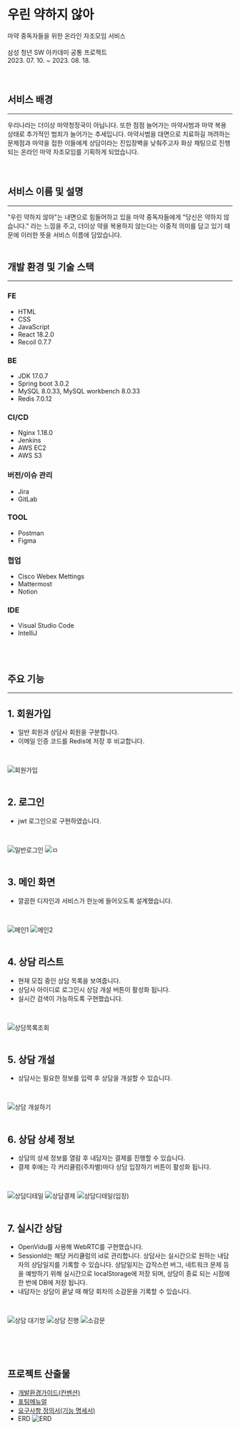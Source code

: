 # 우린 약하지 않아
마약 중독자들을 위한 온라인 자조모임 서비스<br>
<br>
삼성 청년 SW 아카데미 공통 프로젝트<br>
2023. 07. 10. ~ 2023. 08. 18.
<br>
<br>
<br>
## 서비스 배경
<hr/>
우리나라는 더이상 마약청정국이 아닙니다.
또한 점점 늘어가는 마약사범과 마약 복용 상태로 추가적인 범죄가 늘어가는 추세입니다.
마약사범을 대면으로 치료하길 꺼려하는 문제점과 마약을 접한 이들에게 상담이라는 진입장벽을 낮춰주고자 화상 채팅으로 진행 되는 온라인 마약 자조모임를 기획하게 되었습니다.
<br>
<br>
<br>

## 서비스 이름 및 설명
<hr/>
"우린 약하지 않아"는 내면으로 힘들어하고 있을 마약 중독자들에게 "당신은 약하지 않습니다." 라는 느낌을 주고, 더이상 약을 복용하지 않는다는 이중적 의미를 담고 있기 때문에 이러한 뜻을 서비스 이름에 담았습니다.
<br>
<br>

## 개발 환경 및 기술 스택
<hr/>

### FE
- HTML
- CSS
- JavaScript
- React 18.2.0
- Recoil 0.7.7
### BE
- JDK 17.0.7
- Spring boot 3.0.2
- MySQL 8.0.33, MySQL workbench 8.0.33
-  Redis 7.0.12
### CI/CD
- Nginx 1.18.0
- Jenkins
- AWS EC2
- AWS S3
### 버전/이슈 관리
- Jira
- GitLab
### TOOL
- Postman
- Figma
### 협업
- Cisco Webex Mettings
- Mattermost
- Notion
### IDE
- Visual Studio Code
- IntelliJ
<br>
<br>

## 주요 기능
<hr/>

## 1. 회원가입
- 일반 회원과 상담사 회원을 구분합니다.
- 이메일 인증 코드를 Redis에 저장 후 비교합니다.
<br>

![회원가입](https://github.com/TaeHeumPark/We-are-not-weak/assets/69237887/470d8498-bd68-4fde-84b8-67d5f67c2f90)
<br>
<br>

## 2. 로그인
- jwt 로그인으로 구현하였습니다.
<br>

![일반로그인](https://github.com/TaeHeumPark/We-are-not-weak/assets/69237887/9c1e5c55-64ad-4321-b628-db0f7547f189)
![ㅁ](https://github.com/TaeHeumPark/We-are-not-weak/assets/69237887/ede655c7-5608-4a33-a791-b451f82812bc)
<br>
<br>

## 3. 메인 화면
- 깔끔한 디자인과 서비스가 한눈에 들어오도록 설계했습니다.
<br>

![메인1](https://github.com/TaeHeumPark/We-are-not-weak/assets/69237887/4adfc798-2830-4fb0-9615-b73f50edc305)
![메인2](https://github.com/TaeHeumPark/We-are-not-weak/assets/69237887/e16c2344-fe1c-45d6-a5b6-c0f8925d115c)
<br>
<br>

## 4. 상담 리스트
- 현재 모집 중인 상담 목록을 보여줍니다.
- 상담사 아이디로 로그인시 상담 개설 버튼이 활성화 됩니다.
- 실시간 검색이 가능하도록 구현했습니다.
<br>

![상담목록조회](https://github.com/TaeHeumPark/We-are-not-weak/assets/69237887/c2cb5197-31b9-45d7-bcac-aea750caeb54)
<br>
<br>

## 5. 상담 개설
- 상담사는 필요한 정보를 입력 후 상담을 개설할 수 있습니다.
<br>

![상담 개설하기](https://github.com/TaeHeumPark/We-are-not-weak/assets/69237887/fe2c9049-fd7c-4499-8331-9f940da2a720)
<br>
<br>

## 6. 상담 상세 정보
- 상담의 상세 정보를 열람 후 내담자는 결제를 진행할 수 있습니다.
- 결제 후에는 각 커리큘럼(주차별)마다 상담 입장하기 버튼이 활성화 됩니다.
<br>

![상담디테일](https://github.com/TaeHeumPark/We-are-not-weak/assets/69237887/c3266639-73d0-49d0-9b9a-429f2d984af6)
![상담결제](https://github.com/TaeHeumPark/We-are-not-weak/assets/69237887/9c60e382-a037-4646-b87a-37671781508a)
![상담디테일(입장)](https://github.com/TaeHeumPark/We-are-not-weak/assets/69237887/f7ae21e8-7715-4201-90e5-d3e3830313ca)
<br>
<br>

## 7. 실시간 상담
- OpenVidu를 사용해 WebRTC를 구현했습니다.
- SessionId는 해당 커리큘럼의 id로 관리합니다.
상담사는 실시간으로 원하는 내담자의 상담일지를 기록할 수 있습니다. 상담일지는 갑작스런 버그, 네트워크 문제 등을 예방하기 위해 실시간으로 localStorage에 저장 되며, 상담이 종료 되는 시점에 한 번에 DB에 저장 됩니다.
- 내담자는 상담이 끝날 때 해당 회차의 소감문을 기록할 수 있습니다.
<br>

![상담 대기방](https://github.com/TaeHeumPark/We-are-not-weak/assets/69237887/148d8a24-7915-4b4a-9a4c-952d9d599488)
![상담 진행](https://github.com/TaeHeumPark/We-are-not-weak/assets/69237887/051e64da-71c9-4f28-b931-250af7b22996)
![소감문](https://github.com/TaeHeumPark/We-are-not-weak/assets/69237887/5103a418-a251-40d1-b25a-3b67f1c2c667)

<br>
<br>
<br>

## 프로젝트 산출물

- [개발환경가이드(컨벤션)](https://github.com/TaeHeumPark/We-are-not-weak/blob/main/exec/%EA%B0%9C%EB%B0%9C%ED%99%98%EA%B2%BD%EA%B0%80%EC%9D%B4%EB%93%9C.md)
- [포팅메뉴얼](https://github.com/TaeHeumPark/We-are-not-weak/blob/main/exec/%ED%8F%AC%ED%8C%85%EB%A9%94%EB%89%B4%EC%96%BC.md)
- [요구사항 정의서(기능 명세서)](https://www.notion.so/ac9210c5f06a4b089fe63c2a441524d9?pvs=4)<br>
- ERD
![ERD](https://github.com/TaeHeumPark/We-are-not-weak/assets/69237887/c3b2d67b-fb90-4762-9047-0f7434bf95d0)
